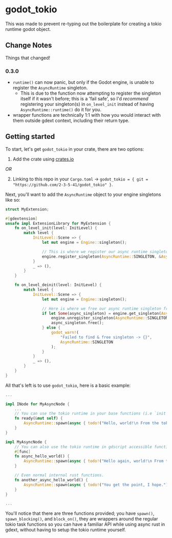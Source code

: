 # godot_tokio

This was made to prevent re-typing out the boilerplate for creating a tokio runtime godot object.

## Change Notes

Things that changed!

### 0.3.0

- `runtime()` can now panic, but only if the Godot engine, is unable to register the `AsyncRuntime` singleton.
  - This is due to the function now attempting to register the singleton itself if it wasn't before; this is a 'fail safe', so I'd *recommend* registering your singleton(s) in `on_level_init` instead of having `AsyncRuntime::runtime()` do it for you.
- wrapper functions are technically 1:1 with how you would interact with them outside gdext context, including their return type.

## Getting started

To start, let's get `godot_tokio` in your crate, there are two options:

1. Add the crate using [crates.io](https://crates.io/crates/godot_tokio)

*OR*

2. Linking to this repo in your `Cargo.toml` -> `godot_tokio = { git = "https://github.com/2-3-5-41/godot_tokio" }`.

Next, you'll want to add the `AsyncRuntime` object to your engine singletons like so:

```rs
struct MyExtension;

#[gdextension]
unsafe impl ExtensionLibrary for MyExtension {
    fn on_level_init(level: InitLevel) {
        match level {
            InitLevel::Scene => {
                let mut engine = Engine::singleton();

                // This is where we register our async runtime singleton.
                engine.register_singleton(AsyncRuntime::SINGLETON, &AsyncRuntime::new_alloc());
            }
            _ => (),
        }
    }

    fn on_level_deinit(level: InitLevel) {
        match level {
            InitLevel::Scene => {
                let mut engine = Engine::singleton();

                // Here is where we free our async runtime singleton from memory.
                if let Some(async_singleton) = engine.get_singleton(AsyncRuntime::SINGLETON) {
                    engine.unregister_singleton(AsyncRuntime::SINGLETON);
                    async_singleton.free();
                } else {
                    godot_warn!(
                        "Failed to find & free singleton -> {}",
                        AsyncRuntime::SINGLETON
                    );
                }
            }
            _ => (),
        }
    }
}

```

All that's left is to use `godot_tokio`, here is a basic example:

```rs
...

impl INode for MyAsyncNode {
    ...
    // You can use the tokio runtime in your base functions (i.e `init`, `enter_tree`, `ready`, etc...)
    fn ready(&mut self) {
        AsyncRuntime::spawn(async { todo!("Hello, world!\n From the tokio async runtime!") });
    }
}

impl MyAsyncNode {
    // You can also use the tokio runtime in gdscript accessible functions like so.
    #[func]
    fn async_hello_world() {
        AsyncRuntime::spawn(async { todo!("Hello again, world!\n From the tokio async runtime!") });
    }

    // Even normal internal rust functions.
    fn another_async_hello_world() {
        AsyncRuntime::spawn(async { todo!("You get the point, I hope.") })
    }
}

...
```

You'll notice that there are three functions provided; you have `spawn()`, `spawn_blocking()`, and `block_on()`, they are wrappers around the regular tokio task functions so you can have a familiar API while using async rust in gdext, without having to setup the tokio runtime yourself.
